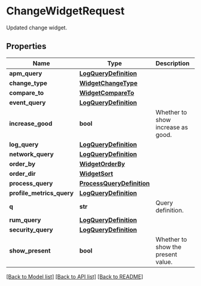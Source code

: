 # ChangeWidgetRequest

Updated change widget.

## Properties

| Name                      | Type                                                    | Description                        | Notes      |
| ------------------------- | ------------------------------------------------------- | ---------------------------------- | ---------- |
| **apm_query**             | [**LogQueryDefinition**](LogQueryDefinition.md)         |                                    | [optional] |
| **change_type**           | [**WidgetChangeType**](WidgetChangeType.md)             |                                    | [optional] |
| **compare_to**            | [**WidgetCompareTo**](WidgetCompareTo.md)               |                                    | [optional] |
| **event_query**           | [**LogQueryDefinition**](LogQueryDefinition.md)         |                                    | [optional] |
| **increase_good**         | **bool**                                                | Whether to show increase as good.  | [optional] |
| **log_query**             | [**LogQueryDefinition**](LogQueryDefinition.md)         |                                    | [optional] |
| **network_query**         | [**LogQueryDefinition**](LogQueryDefinition.md)         |                                    | [optional] |
| **order_by**              | [**WidgetOrderBy**](WidgetOrderBy.md)                   |                                    | [optional] |
| **order_dir**             | [**WidgetSort**](WidgetSort.md)                         |                                    | [optional] |
| **process_query**         | [**ProcessQueryDefinition**](ProcessQueryDefinition.md) |                                    | [optional] |
| **profile_metrics_query** | [**LogQueryDefinition**](LogQueryDefinition.md)         |                                    | [optional] |
| **q**                     | **str**                                                 | Query definition.                  | [optional] |
| **rum_query**             | [**LogQueryDefinition**](LogQueryDefinition.md)         |                                    | [optional] |
| **security_query**        | [**LogQueryDefinition**](LogQueryDefinition.md)         |                                    | [optional] |
| **show_present**          | **bool**                                                | Whether to show the present value. | [optional] |

[[Back to Model list]](README.md#documentation-for-models) [[Back to API list]](README.md#documentation-for-api-endpoints) [[Back to README]](README.md)
